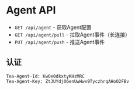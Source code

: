 # Agent API
* `GET /api/agent` - 获取Agent配置
* `GET /api/agent/pull` - 拉取Agent事件（长连接）
* `PUT /api/agent/push` - 推送Agent事件

## 认证
~~~
Tea-Agent-Id: KwOe0dkxtyKHzMRC
Tea-Agent-Key: ZtJUYdjO6enUwHwx9TyczhrqAHoO2FBv
~~~
 